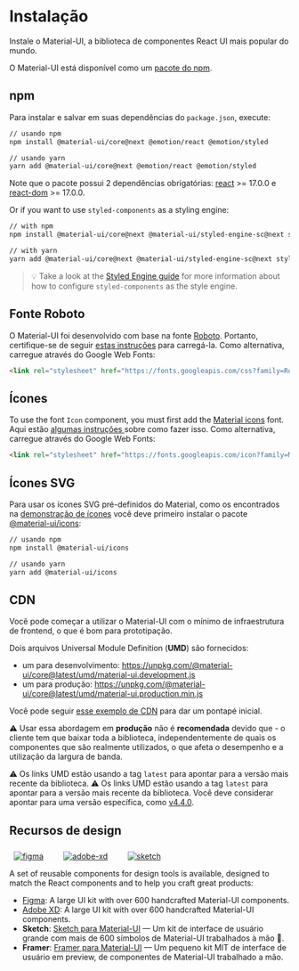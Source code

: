 # Instalação

<p class="description">Instale o Material-UI, a biblioteca de componentes React UI mais popular do mundo.</p>

O Material-UI está disponível como um [pacote do npm](https://www.npmjs.com/package/@material-ui/core).

## npm

Para instalar e salvar em suas dependências do `package.json`, execute:

```sh
// usando npm
npm install @material-ui/core@next @emotion/react @emotion/styled

// usando yarn
yarn add @material-ui/core@next @emotion/react @emotion/styled
```

<!-- #react-peer-version -->

Note que o pacote possui 2 dependências obrigatórias: [react](https://www.npmjs.com/package/react) >= 17.0.0 e [react-dom](https://www.npmjs.com/package/react-dom) >= 17.0.0.

Or if you want to use `styled-components` as a styling engine:

```sh
// with npm
npm install @material-ui/core@next @material-ui/styled-engine-sc@next styled-components

// with yarn
yarn add @material-ui/core@next @material-ui/styled-engine-sc@next styled-components
```

> 💡 Take a look at the [Styled Engine guide](/guides/styled-engine/) for more information about how to configure `styled-components` as the style engine.

## Fonte Roboto

O Material-UI foi desenvolvido com base na fonte [Roboto](https://fonts.google.com/specimen/Roboto). Portanto, certifique-se de seguir [estas instruções](/components/typography/#general) para carregá-la. Como alternativa, carregue através do Google Web Fonts:

```html
<link rel="stylesheet" href="https://fonts.googleapis.com/css?family=Roboto:300,400,500,700&display=swap" />
```

## Ícones

To use the font `Icon` component, you must first add the [Material icons](https://fonts.google.com/icons) font. Aqui estão [ algumas instruções ](/components/icons/#font-icons) sobre como fazer isso. Como alternativa, carregue através do Google Web Fonts:

```html
<link rel="stylesheet" href="https://fonts.googleapis.com/icon?family=Material+Icons" />
```

## Ícones SVG

Para usar os ícones SVG pré-definidos do Material, como os encontrados na [demonstração de ícones](/components/icons/) você deve primeiro instalar o pacote [@material-ui/icons](https://www.npmjs.com/package/@material-ui/icons):

```sh
// usando npm
npm install @material-ui/icons

// usando yarn
yarn add @material-ui/icons
```

## CDN

Você pode começar a utilizar o Material-UI com o mínimo de infraestrutura de frontend, o que é bom para prototipação.

Dois arquivos Universal Module Definition (**UMD**) são fornecidos:

- um para desenvolvimento: https://unpkg.com/@material-ui/core@latest/umd/material-ui.development.js
- um para  produção: https://unpkg.com/@material-ui/core@latest/umd/material-ui.production.min.js

Você pode seguir [esse exemplo de CDN](https://github.com/mui-org/material-ui/tree/master/examples/cdn) para dar um pontapé inicial.

⚠️ Usar essa abordagem em **produção** não é **recomendada** devido que - o cliente tem que baixar toda a biblioteca, independentemente de quais os componentes que são realmente utilizados, o que afeta o desempenho e a utilização da largura de banda.

⚠️ Os links UMD estão usando a tag `latest` para apontar para a versão mais recente da biblioteca. ⚠️ Os links UMD estão usando a tag `latest` para apontar para a versão mais recente da biblioteca. Você deve considerar apontar para uma versão específica, como [v4.4.0](https://unpkg.com/@material-ui/core@4.4.0/umd/material-ui.development.js).

## Recursos de design

<a href="https://material-ui.com/store/items/figma-react/?utm_source=docs&utm_medium=referral&utm_campaign=installation-figma" style="margin-left: 8px; margin-top: 8px; display: inline-block;"><img src="/static/images/download-figma.svg" alt="figma" /></a>
<a href="https://material-ui.com/store/items/adobe-xd-react/?utm_source=docs&utm_medium=referral&utm_campaign=installation-adobe-xd" style="margin-left: 32px; margin-top: 8px; display: inline-block;"><img src="/static/images/download-adobe-xd.svg" alt="adobe-xd" /></a>
<a href="https://material-ui.com/store/items/sketch-react/?utm_source=docs&utm_medium=referral&utm_campaign=installation-sketch" style="margin-left: 32px; margin-top: 8px; display: inline-block;"><img src="/static/images/download-sketch.svg" alt="sketch" /></a>

A set of reusable components for design tools is available, designed to match the React components and to help you craft great products:

- [Figma](https://material-ui.com/store/items/figma-react/?utm_source=docs&utm_medium=referral&utm_campaign=installation-figma): A large UI kit with over 600 handcrafted Material-UI components.
- [Adobe XD](https://material-ui.com/store/items/adobe-xd-react/?utm_source=docs&utm_medium=referral&utm_campaign=installation-adobe-xd): A large UI kit with over 600 handcrafted Material-UI components.
- **Sketch**: [Sketch para Material-UI](https://material-ui.com/store/items/sketch-react/?utm_source=docs&utm_medium=referral&utm_campaign=installation-sketch) — Um kit de interface de usuário grande com mais de 600 símbolos de Material-UI trabalhados à mão 💎.
- **Framer**: [Framer para Material-UI](https://packages.framer.com/package/material-ui/material-ui) — Um pequeno kit MIT de interface de usuário em preview, de componentes de Material-UI trabalhado a mão.
